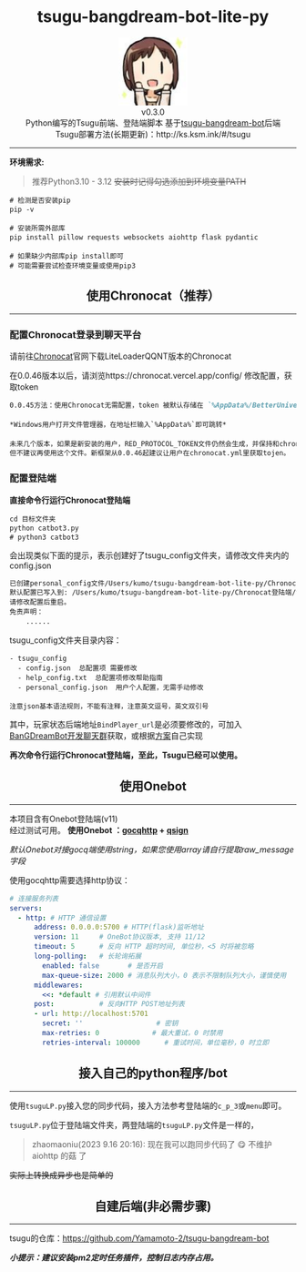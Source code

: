 
<h1 align="center"> tsugu-bangdream-bot-lite-py </h1>


<div align="center"> <img src="./logo.jpg" width="120"/> </div>
<div align="center">v0.3.0</div>
<div align="center">  Python编写的Tsugu前端、登陆端脚本 基于<a href="https://github.com/Yamamoto-2/tsugu-bangdream-bot">tsugu-bangdream-bot</a>后端
</div>
<div align="center">  Tsugu部署方法(长期更新)：http://ks.ksm.ink/#/tsugu </a>
</div>

***

**环境需求:**
> 推荐Python3.10 - 3.12
> ~~安装时记得勾选添加到环境变量PATH~~

```shell
# 检测是否安装pip
pip -v

# 安装所需外部库
pip install pillow requests websockets aiohttp flask pydantic

# 如果缺少内部库pip install即可
# 可能需要尝试检查环境变量或使用pip3
```

<h2 align="center"> 使用Chronocat（推荐） </h2>

***

### 配置Chronocat登录到聊天平台

请前往[Chronocat](https://chronocat.vercel.app/)官网下载LiteLoaderQQNT版本的Chronocat

在0.0.46版本以后，请浏览https://chronocat.vercel.app/config/
修改配置，获取token


```markdown
0.0.45方法：使用Chronocat无需配置，token 被默认存储在 `%AppData%/BetterUniverse/QQNT/RED_PROTOCOL_TOKEN` 或 `~/BetterUniverse/QQNT/RED_PROTOCOL_TOKEN` 中， 首次启动 Chronocat 时会自动生成，并保持不变。

*Windows用户打开文件管理器，在地址栏输入`%AppData%`即可跳转*

未来几个版本，如果是新安装的用户，RED_PROTOCOL_TOKEN文件仍然会生成，并保持和chronocat.yml里token一致，这样先前做了自动获取token逻辑的框架仍然能正常工作，不会因为用户安装的是0.0.46就找不到token了。
但不建议再使用这个文件。新框架从0.0.46起建议让用户在chronocat.yml里获取tojen。
```




### 配置登陆端

**直接命令行运行Chronocat登陆端**   

```shell
cd 目标文件夹
python catbot3.py
# python3 catbot3
```
会出现类似下面的提示，表示创建好了tsugu_config文件夹，请修改文件夹内的config.json


```markdown
已创建personal_config文件/Users/kumo/tsugu-bangdream-bot-lite-py/Chronocat登陆端/tsugu_config/personal_config.json
默认配置已写入到: /Users/kumo/tsugu-bangdream-bot-lite-py/Chronocat登陆端/tsugu_config/config.json
请修改配置后重启。
免责声明：
    ......
```
tsugu_config文件夹目录内容：
```
- tsugu_config
  - config.json  总配置项 需要修改
  - help_config.txt  总配置项修改帮助指南
  - personal_config.json  用户个人配置，无需手动修改

注意json基本语法规则，不能有注释，注意英文逗号，英文双引号
```

其中，玩家状态后端地址`BindPlayer_url`是必须要修改的，可加入[BanGDreamBot开发聊天群](https://qm.qq.com/q/zjUPQkrdpm)获取，或根据[方案](https://github.com/kumoSleeping/GetQPlayerUid)自己实现



**再次命令行运行Chronocat登陆端，至此，Tsugu已经可以使用。**
<h2 align="center"> 使用Onebot </h2>

***


本项目含有Onebot登陆端(v11)   
经过测试可用。
**使用Onebot ：[gocqhttp](https://docs.go-cqhttp.org) + [qsign](https://github.com/fuqiuluo/unidbg-fetch-qsign)**

*默认Onebot对接gocq端使用string，如果您使用array请自行提取raw_message字段*

使用gocqhttp需要选择http协议：
```yml
# 连接服务列表
servers:
  - http: # HTTP 通信设置
      address: 0.0.0.0:5700 # HTTP(flask)监听地址
      version: 11     # OneBot协议版本, 支持 11/12
      timeout: 5      # 反向 HTTP 超时时间, 单位秒，<5 时将被忽略
      long-polling:   # 长轮询拓展
        enabled: false       # 是否开启
        max-queue-size: 2000 # 消息队列大小，0 表示不限制队列大小，谨慎使用
      middlewares:
        <<: *default # 引用默认中间件
      post:           # 反向HTTP POST地址列表
      - url: http://localhost:5701
        secret: ''                  # 密钥
        max-retries: 0             # 最大重试，0 时禁用
        retries-interval: 100000      # 重试时间，单位毫秒，0 时立即
```



<h2 align="center"> 接入自己的python程序/bot </h2>

***

使用`tsuguLP.py`接入您的同步代码，接入方法参考登陆端的`c_p_3`或`menu`即可。

`tsuguLP.py`位于登陆端文件夹，两登陆端的`tsuguLP.py`文件是一样的，


> zhaomaoniu(2023 9.16 20:16): 现在我可以跑同步代码了 😋 不维护 aiohttp 的菇 了

~~实际上转换成异步也是简单的~~


<h2 align="center"> 自建后端(非必需步骤) </h2>

***

tsugu的仓库：https://github.com/Yamamoto-2/tsugu-bangdream-bot

   

***小提示：建议安装pm2定时任务插件，控制日志内存占用。***



